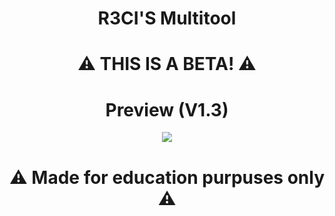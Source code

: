 <h1 align="center">
  R3CI'S Multitool
</h1>
<h1 align="center">
  ⚠ THIS IS A BETA! ⚠
</h1>

<h1 align="center">
  Preview (V1.3)
</h1>

<div align="center">
     <img  src="https://cdn.discordapp.com/attachments/1166063905269882890/1175818710519402626/Zrzut_ekranu_2023-11-19_162209.png?ex=656c9d82&is=655a2882&hm=eef300c67e63dd62198b02ca92d1a13a42d8d0977903407a71242850c3507682&">
</div>


<h1 align="center">
 ⚠ Made for education purpuses only ⚠
</h1>
